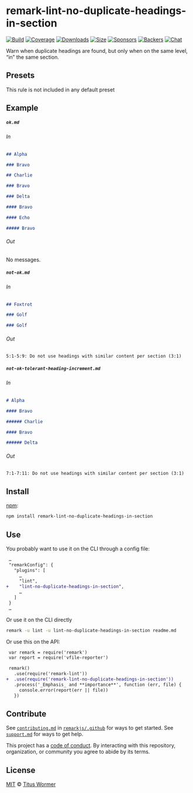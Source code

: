 <!--This file is generated-->

# remark-lint-no-duplicate-headings-in-section

[![Build][build-badge]][build]
[![Coverage][coverage-badge]][coverage]
[![Downloads][downloads-badge]][downloads]
[![Size][size-badge]][size]
[![Sponsors][sponsors-badge]][collective]
[![Backers][backers-badge]][collective]
[![Chat][chat-badge]][chat]

Warn when duplicate headings are found, but only when on the same level,
“in” the same section.

## Presets

This rule is not included in any default preset

## Example

##### `ok.md`

###### In

```markdown
## Alpha

### Bravo

## Charlie

### Bravo

### Delta

#### Bravo

#### Echo

##### Bravo
```

###### Out

No messages.

##### `not-ok.md`

###### In

```markdown
## Foxtrot

### Golf

### Golf
```

###### Out

```text
5:1-5:9: Do not use headings with similar content per section (3:1)
```

##### `not-ok-tolerant-heading-increment.md`

###### In

```markdown
# Alpha

#### Bravo

###### Charlie

#### Bravo

###### Delta
```

###### Out

```text
7:1-7:11: Do not use headings with similar content per section (3:1)
```

## Install

[npm][]:

```sh
npm install remark-lint-no-duplicate-headings-in-section
```

## Use

You probably want to use it on the CLI through a config file:

```diff
 …
 "remarkConfig": {
   "plugins": [
     …
     "lint",
+    "lint-no-duplicate-headings-in-section",
     …
   ]
 }
 …
```

Or use it on the CLI directly

```sh
remark -u lint -u lint-no-duplicate-headings-in-section readme.md
```

Or use this on the API:

```diff
 var remark = require('remark')
 var report = require('vfile-reporter')

 remark()
   .use(require('remark-lint'))
+  .use(require('remark-lint-no-duplicate-headings-in-section'))
   .process('_Emphasis_ and **importance**', function (err, file) {
     console.error(report(err || file))
   })
```

## Contribute

See [`contributing.md`][contributing] in [`remarkjs/.github`][health] for ways
to get started.
See [`support.md`][support] for ways to get help.

This project has a [code of conduct][coc].
By interacting with this repository, organization, or community you agree to
abide by its terms.

## License

[MIT][license] © [Titus Wormer][author]

[build-badge]: https://github.com/remarkjs/remark-lint/workflows/main/badge.svg

[build]: https://github.com/remarkjs/remark-lint/actions

[coverage-badge]: https://img.shields.io/codecov/c/github/remarkjs/remark-lint.svg

[coverage]: https://codecov.io/github/remarkjs/remark-lint

[downloads-badge]: https://img.shields.io/npm/dm/remark-lint-no-duplicate-headings-in-section.svg

[downloads]: https://www.npmjs.com/package/remark-lint-no-duplicate-headings-in-section

[size-badge]: https://img.shields.io/bundlephobia/minzip/remark-lint-no-duplicate-headings-in-section.svg

[size]: https://bundlephobia.com/result?p=remark-lint-no-duplicate-headings-in-section

[sponsors-badge]: https://opencollective.com/unified/sponsors/badge.svg

[backers-badge]: https://opencollective.com/unified/backers/badge.svg

[collective]: https://opencollective.com/unified

[chat-badge]: https://img.shields.io/badge/chat-discussions-success.svg

[chat]: https://github.com/remarkjs/remark/discussions

[npm]: https://docs.npmjs.com/cli/install

[health]: https://github.com/remarkjs/.github

[contributing]: https://github.com/remarkjs/.github/blob/HEAD/contributing.md

[support]: https://github.com/remarkjs/.github/blob/HEAD/support.md

[coc]: https://github.com/remarkjs/.github/blob/HEAD/code-of-conduct.md

[license]: https://github.com/remarkjs/remark-lint/blob/main/license

[author]: https://wooorm.com
